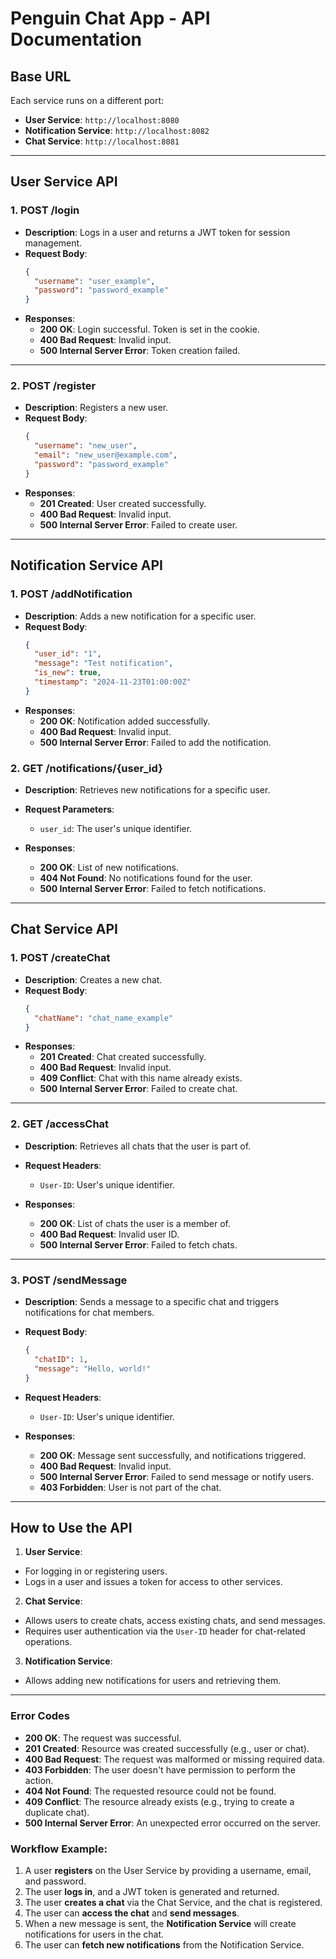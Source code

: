 
# Penguin Chat App - API Documentation

## **Base URL**

Each service runs on a different port:
- **User Service**: `http://localhost:8080`
- **Notification Service**: `http://localhost:8082`
- **Chat Service**: `http://localhost:8081`

---

## **User Service API**

### **1. POST /login**
- **Description**: Logs in a user and returns a JWT token for session management.
- **Request Body**:
  ```json
  {
    "username": "user_example",
    "password": "password_example"
  }
  ```
- **Responses**:
  - **200 OK**: Login successful. Token is set in the cookie.
  - **400 Bad Request**: Invalid input.
  - **500 Internal Server Error**: Token creation failed.

---

### **2. POST /register**
- **Description**: Registers a new user.
- **Request Body**:
  ```json
  {
    "username": "new_user",
    "email": "new_user@example.com",
    "password": "password_example"
  }
  ```
- **Responses**:
  - **201 Created**: User created successfully.
  - **400 Bad Request**: Invalid input.
  - **500 Internal Server Error**: Failed to create user.

---

## **Notification Service API**

### **1. POST /addNotification**
- **Description**: Adds a new notification for a specific user.
- **Request Body**:
  ```json
  {
    "user_id": "1",
    "message": "Test notification",
    "is_new": true,
    "timestamp": "2024-11-23T01:00:00Z"
  }
  ```
- **Responses**:
  - **200 OK**: Notification added successfully.
  - **400 Bad Request**: Invalid input.
  - **500 Internal Server Error**: Failed to add the notification.

### **2. GET /notifications/{user_id}**
- **Description**: Retrieves new notifications for a specific user.
- **Request Parameters**:
  - `user_id`: The user's unique identifier.

- **Responses**:
  - **200 OK**: List of new notifications.
  - **404 Not Found**: No notifications found for the user.
  - **500 Internal Server Error**: Failed to fetch notifications.

---

## **Chat Service API**

### **1. POST /createChat**
- **Description**: Creates a new chat.
- **Request Body**:
  ```json
  {
    "chatName": "chat_name_example"
  }
  ```
- **Responses**:
  - **201 Created**: Chat created successfully.
  - **400 Bad Request**: Invalid input.
  - **409 Conflict**: Chat with this name already exists.
  - **500 Internal Server Error**: Failed to create chat.

---

### **2. GET /accessChat**
- **Description**: Retrieves all chats that the user is part of.
- **Request Headers**:
  - `User-ID`: User's unique identifier.

- **Responses**:
  - **200 OK**: List of chats the user is a member of.
  - **400 Bad Request**: Invalid user ID.
  - **500 Internal Server Error**: Failed to fetch chats.

---

### **3. POST /sendMessage**
- **Description**: Sends a message to a specific chat and triggers notifications for chat members.
- **Request Body**:
  ```json
  {
    "chatID": 1,
    "message": "Hello, world!"
  }
  ```
- **Request Headers**:
  - `User-ID`: User's unique identifier.

- **Responses**:
  - **200 OK**: Message sent successfully, and notifications triggered.
  - **400 Bad Request**: Invalid input.
  - **500 Internal Server Error**: Failed to send message or notify users.
  - **403 Forbidden**: User is not part of the chat.

---

## **How to Use the API**

1. **User Service**:
  - For logging in or registering users.
  - Logs in a user and issues a token for access to other services.

2. **Chat Service**:
  - Allows users to create chats, access existing chats, and send messages.
  - Requires user authentication via the `User-ID` header for chat-related operations.

3. **Notification Service**:
  - Allows adding new notifications for users and retrieving them.

---

### **Error Codes**

- **200 OK**: The request was successful.
- **201 Created**: Resource was created successfully (e.g., user or chat).
- **400 Bad Request**: The request was malformed or missing required data.
- **403 Forbidden**: The user doesn't have permission to perform the action.
- **404 Not Found**: The requested resource could not be found.
- **409 Conflict**: The resource already exists (e.g., trying to create a duplicate chat).
- **500 Internal Server Error**: An unexpected error occurred on the server.

### Workflow Example:

1. A user **registers** on the User Service by providing a username, email, and password.
2. The user **logs in**, and a JWT token is generated and returned.
3. The user **creates a chat** via the Chat Service, and the chat is registered.
4. The user can **access the chat** and **send messages**.
5. When a new message is sent, the **Notification Service** will create notifications for users in the chat.
6. The user can **fetch new notifications** from the Notification Service.